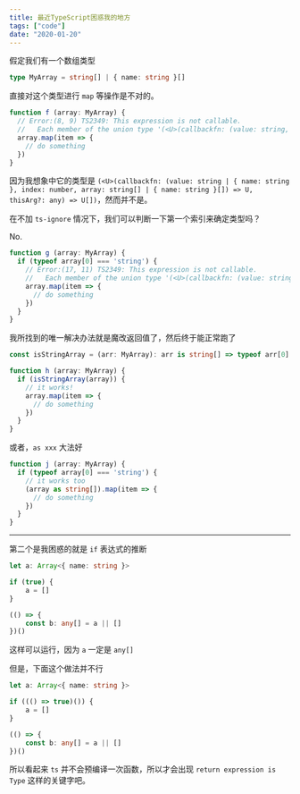 ```yaml
---
title: 最近TypeScript困惑我的地方
tags: ["code"]
date: "2020-01-20"
---
```


假定我们有一个数组类型

```ts
type MyArray = string[] | { name: string }[]
```

直接对这个类型进行 `map` 等操作是不对的。

```ts
function f (array: MyArray) {
  // Error:(8, 9) TS2349: This expression is not callable.
  //   Each member of the union type '(<U>(callbackfn: (value: string, index: number, array: string[]) => U, thisArg?: any) => U[]) | (<U>(callbackfn: (value: { name: string; }, index: number, array: { name: string; }[]) => U, thisArg?: any) => U[])' has signatures, but none of those signatures are compatible with each other.
  array.map(item => {
    // do something
  })
}
```

因为我想象中它的类型是 `(<U>(callbackfn: (value: string | { name: string }, index: number, array: string[] | { name: string }[]) => U, thisArg?: any) => U[])`，然而并不是。

在不加 `ts-ignore` 情况下，我们可以判断一下第一个索引来确定类型吗？

No.

```ts
function g (array: MyArray) {
  if (typeof array[0] === 'string') {
    // Error:(17, 11) TS2349: This expression is not callable.
    //   Each member of the union type '(<U>(callbackfn: (value: string, index: number, array: string[]) => U, thisArg?: any) => U[]) | (<U>(callbackfn: (value: { name: string; }, index: number, array: { name: string; }[]) => U, thisArg?: any) => U[])' has signatures, but none of those signatures are compatible with each other.
    array.map(item => {
      // do something
    })
  }
}
```

我所找到的唯一解决办法就是魔改返回值了，然后终于能正常跑了

```ts
const isStringArray = (arr: MyArray): arr is string[] => typeof arr[0] === 'string'

function h (array: MyArray) {
  if (isStringArray(array)) {
    // it works!
    array.map(item => {
      // do something
    })
  }
}
```

或者，`as xxx` 大法好

```ts
function j (array: MyArray) {
  if (typeof array[0] === 'string') {
    // it works too
    (array as string[]).map(item => {
      // do something
    })
  }
}
```

---

第二个是我困惑的就是 `if` 表达式的推断

```ts
let a: Array<{ name: string }>

if (true) {
    a = []
}

(() => {
    const b: any[] = a || [] 
})()
```

这样可以运行，因为 `a` 一定是 `any[]`

但是，下面这个做法并不行

```ts
let a: Array<{ name: string }>

if ((() => true)()) {
    a = []
}

(() => {
    const b: any[] = a || [] 
})()
```

所以看起来 `ts` 并不会预编译一次函数，所以才会出现 `return expression is Type` 这样的关键字吧。
